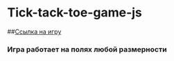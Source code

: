 # Tick-tack-toe-game-js
##[Ссылка на игру](https://joestaratheart.github.io/Tick-tack-toe-game-js/)
### Игра работает на полях любой размерности

